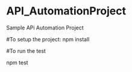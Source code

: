 # API_AutomationProject
Sample APi Automation Project

#To setup the project:
npm install

#To run the test

npm test
